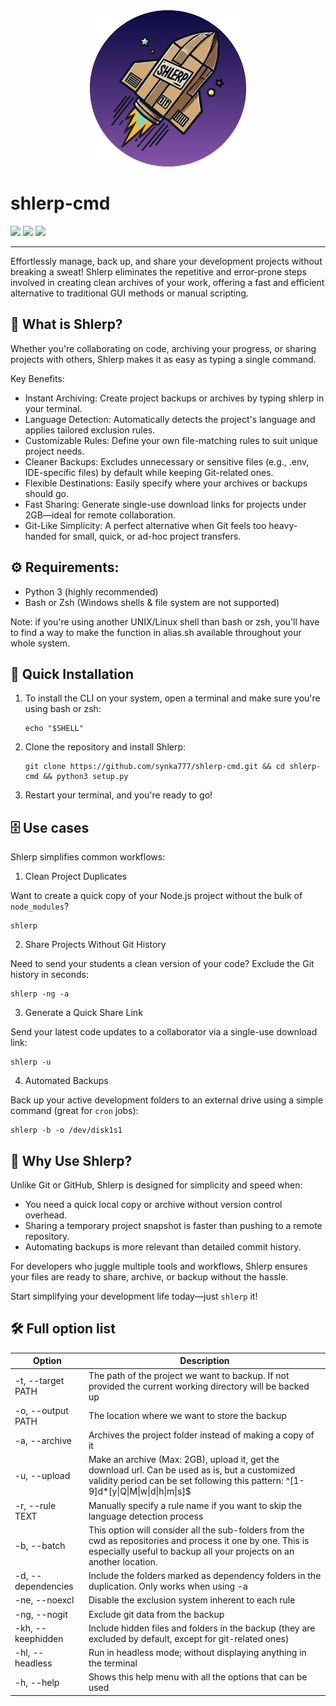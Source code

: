<div align="center">
  <img src="resources/rocket_shlerp.png" alt="shlerp logo" width="250">
</div>

# shlerp-cmd

[![](https://img.shields.io/static/v1?label=Platform&message=Linux%20%7C%20macOS&color=deeppink)](#) [![](https://img.shields.io/static/v1?label=Python&message=v3.9%2B&color=blue)](#) [![](https://img.shields.io/static/v1?label=Click&message=v8.1.7&color=purple)](#)

---

Effortlessly manage, back up, and share your development projects without breaking a sweat! Shlerp eliminates the repetitive and error-prone steps involved in creating clean archives of your work, offering a fast and efficient alternative to traditional GUI methods or manual scripting.

## 🚀 What is Shlerp?

Whether you're collaborating on code, archiving your progress, or sharing projects with others, Shlerp makes it as easy as typing a single command.

Key Benefits:

- Instant Archiving: Create project backups or archives by typing shlerp in your terminal.
- Language Detection: Automatically detects the project's language and applies tailored exclusion rules.
- Customizable Rules: Define your own file-matching rules to suit unique project needs.
- Cleaner Backups: Excludes unnecessary or sensitive files (e.g., .env, IDE-specific files) by default while keeping Git-related ones.
- Flexible Destinations: Easily specify where your archives or backups should go.
- Fast Sharing: Generate single-use download links for projects under 2GB—ideal for remote collaboration.
- Git-Like Simplicity: A perfect alternative when Git feels too heavy-handed for small, quick, or ad-hoc project transfers.

## ⚙️ Requirements:

- Python 3 (highly recommended)
- Bash or Zsh (Windows shells & file system are not supported)

Note: if you're using another UNIX/Linux shell than bash or zsh, you'll have to find a way to make the function in alias.sh available throughout your whole system.

## 🚀 Quick Installation

1. To install the CLI on your system, open a terminal and make sure you're using bash or zsh:

   ```
   echo "$SHELL"
   ```
2. Clone the repository and install Shlerp:

   ```
   git clone https://github.com/synka777/shlerp-cmd.git && cd shlerp-cmd && python3 setup.py
   ```
3. Restart your terminal, and you're ready to go!

## 🗄 Use cases

Shlerp simplifies common workflows:

1. Clean Project Duplicates

Want to create a quick copy of your Node.js project without the bulk of `node_modules`?

```
shlerp
```

2. Share Projects Without Git History

Need to send your students a clean version of your code? Exclude the Git history in seconds:

```
shlerp -ng -a
```

3. Generate a Quick Share Link

Send your latest code updates to a collaborator via a single-use download link:

```
shlerp -u
```

4. Automated Backups

Back up your active development folders to an external drive using a simple command (great for `cron` jobs):

```
shlerp -b -o /dev/disk1s1
```

## 🌟 Why Use Shlerp?

Unlike Git or GitHub, Shlerp is designed for simplicity and speed when:

- You need a quick local copy or archive without version control overhead.
- Sharing a temporary project snapshot is faster than pushing to a remote repository.
- Automating backups is more relevant than detailed commit history.

For developers who juggle multiple tools and workflows, Shlerp ensures your files are ready to share, archive, or backup without the hassle.

Start simplifying your development life today—just `shlerp` it!


## 🛠 Full option list


| Option             | Description                                                                                                                                                                           |
| -------------------- | --------------------------------------------------------------------------------------------------------------------------------------------------------------------------------------- |
| -t, --target PATH  | The path of the project we want to backup.  If not provided the current working directory will be backed up                                                                           |
| -o, --output PATH  | The location where we want to store the backup                                                                                                                                        |
| -a, --archive      | Archives the project folder instead of making a copy of it                                                                                                                            |
| -u, --upload       | Make an archive (Max: 2GB), upload it, get the download url. Can be used as is, but a customized validity period can be set following this pattern: ^[1-9]d*[y\|Q\|M\|w\|d\|h\|m\|s]$ |
| -r, --rule TEXT    | Manually specify a rule name if you want to skip the language detection process                                                                                                       |
| -b, --batch        | This option will consider all the sub-folders from the cwd as repositories and process it one by one. This is especially useful to backup all your projects on an another location.   |
| -d, --dependencies | Include the folders marked as dependency folders in the duplication. Only works when using -a                                                                                         |
| -ne, --noexcl      | Disable the exclusion system inherent to each rule                                                                                                                                    |
| -ng, --nogit       | Exclude git data from the backup                                                                                                                                                      |
| -kh, --keephidden  | Include hidden files and folders in the backup (they are excluded by default, except for git-related ones)                                                                            |
| -hl, --headless    | Run in headless mode; without displaying anything in the terminal                                                                                                                     |
| -h, --help         | Shows this help menu with all the options that can be used                                                                                                                            |
